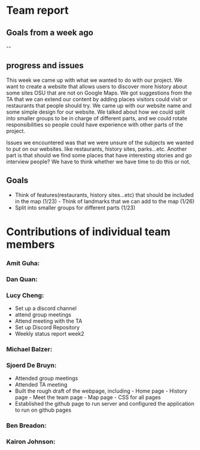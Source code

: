# Team report

## Goals from a week ago 
--

## progress and issues
This week we came up with what we wanted to do with our project. We want to create a website
that allows users to discover more history about some sites OSU that are not on Google Maps.
We got suggestions from the TA that we can extend our content by adding places visitors could visit 
or restaurants that people should try. We came up with our website name and some simple design for our website.
We talked about how we could split into smaller groups to be in charge of different parts, and we could rotate responsibilities 
so people could have experience with other parts of the project. 

Issues we encountered was that we were unsure of the subjects we wanted to put on our websites. like restaurants, 
history sites, parks...etc. Another part is that should we find some places that have interesting stories and go interview people?
We have to think whether we have time to do this or not.  

## Goals
- Think of features(restaurants, history sites...etc) that should be included in the map (1/23)
      - Think of landmarks that we can add to the map (1/26)
- Split into smaller groups for different parts (1/23)


# Contributions of individual team members

### Amit Guha:

### Dan Quan:

### Lucy Cheng:
- Set up a discord channel
- attend group meetings
- Attend meeting with the TA
- Set up Discord Repository
- Weekly status report week2
  
### Michael Balzer:

### Sjoerd De Bruyn:
 - Attended group meetings
 - Attended TA meeting
 - Built the rough draft of the webpage, including
       - Home page
       - History page
       - Meet the team page
       - Map page
       - CSS for all pages
- Established the github page to run server and configured the application to run on github pages

### Ben Breadon:

### Kairon Johnson:

